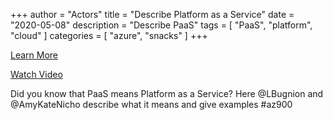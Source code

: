 +++
author = "Actors"
title = "Describe Platform as a Service"
date = "2020-05-08"
description = "Describe PaaS"
tags = [
    "PaaS",
    "platform",
    "cloud"
]
categories = [
    "azure",
    "snacks"
]
+++

[Learn More](https://docs.microsoft.com/learn/modules/principles-cloud-computing/3c-capex-vs-opex?WT.mc_id=snackable-social-cxa)

[Watch Video](https://twitter.com/i/status/1258411264532901892)

Did you know that PaaS means Platform as a Service? Here @LBugnion and @AmyKateNicho describe what it means and give examples #az900